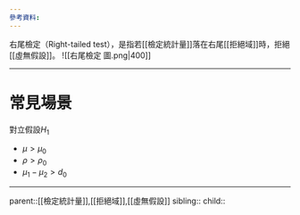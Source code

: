 ```yaml
---
參考資料:
---
```

右尾檢定（Right-tailed test），是指若[[檢定統計量]]落在右尾[[拒絕域]]時，拒絕[[虛無假設]]。
![[右尾檢定 圖.png|400]]
- - -
# 常見場景
對立假設$H_1$
- $\mu>\mu_0$
- $\rho>\rho_0$
- $\mu_1-\mu_2>d_0$
- - -
parent::[[檢定統計量]],[[拒絕域]],[[虛無假設]]
sibling::
child::